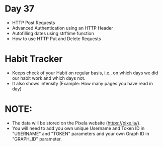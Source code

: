 # Day 37

- HTTP Post Requests
- Advanced Authentication using an HTTP Header
- Autofilling dates using strftime function
- How to use HTTP Put and Delete Requests

# Habit Tracker

- Keeps check of your Habit on regular basis, i.e., on which days we did our habit work and which days not.
- It also shows intensity (Example: How many pages you have read in day)

# NOTE:

- The data will be stored on the Pixela website (https://pixe.la/).
- You will need to add you own unique Username and Token ID in "USERNAME" and "TOKEN" parameters and your own Graph ID
  in "GRAPH_ID" parameter.